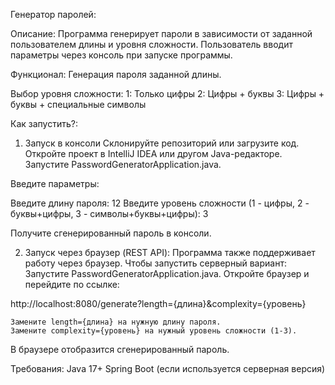 Генератор паролей:

Описание:
Программа генерирует пароли в зависимости от заданной пользователем длины и уровня сложности. Пользователь вводит параметры через консоль при запуске программы.

Функционал:
Генерация пароля заданной длины.

Выбор уровня сложности:
1: Только цифры
2: Цифры + буквы
3: Цифры + буквы + специальные символы

Как запустить?:
1. Запуск в консоли
Склонируйте репозиторий или загрузите код.
Откройте проект в IntelliJ IDEA или другом Java-редакторе.
Запустите PasswordGeneratorApplication.java.

Введите параметры:

Введите длину пароля: 12
Введите уровень сложности (1 - цифры, 2 - буквы+цифры, 3 - символы+буквы+цифры): 3

Получите сгенерированный пароль в консоли.

2. Запуск через браузер (REST API):
Программа также поддерживает работу через браузер. Чтобы запустить серверный вариант:
Запустите PasswordGeneratorApplication.java.
Откройте браузер и перейдите по ссылке:

http://localhost:8080/generate?length={длина}&complexity={уровень}

    Замените length={длина} на нужную длину пароля.
    Замените complexity={уровень} на нужный уровень сложности (1-3).
В браузере отобразится сгенерированный пароль.

Требования:
Java 17+
Spring Boot (если используется серверная версия)
